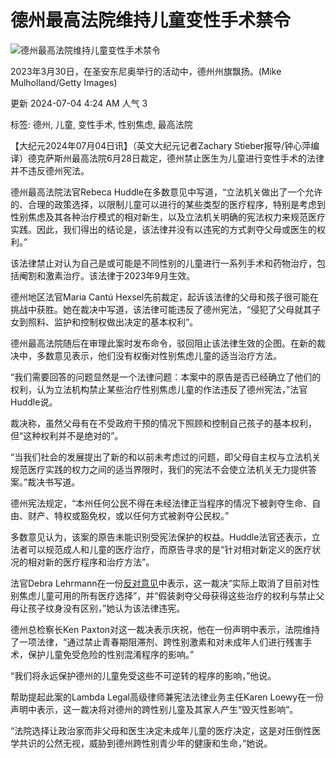 # 德州最高法院维持儿童变性手术禁令

![德州最高法院维持儿童变性手术禁令](https://i.epochtimes.com/assets/uploads/2024/07/id14283074-GettyImages-1478175014-600x400.jpg)

2023年3月30日，在圣安东尼奥举行的活动中，德州州旗飘扬。(Mike Mulholland/Getty Images)

更新 2024-07-04 4:24 AM 人气 3

标签: 德州, 儿童, 变性手术, 性别焦虑, 最高法院

【大纪元2024年07月04日讯】（英文大纪元记者Zachary Stieber报导/钟心萍编译）德克萨斯州最高法院6月28日裁定，德州禁止医生为儿童进行变性手术的法律并不违反德州宪法。

德州最高法院法官Rebeca Huddle在多数意见中写道，“立法机关做出了一个允许的、合理的政策选择，以限制儿童可以进行的某些类型的医疗程序，特别是考虑到性别焦虑及其各种治疗模式的相对新生，以及立法机关明确的宪法权力来规范医疗实践。因此，我们得出的结论是，该法律并没有以违宪的方式剥夺父母或医生的权利。”

该法律禁止对认为自己是或可能是不同性别的儿童进行一系列手术和药物治疗，包括阉割和激素治疗。该法律于2023年9月生效。

德州地区法官Maria Cantú Hexsel先前裁定，起诉该法律的父母和孩子很可能在挑战中获胜。她在裁决中写道，该法律可能违反了德州宪法，“侵犯了父母就其子女到照料、监护和控制权做出决定的基本权利”。

德州最高法院随后在审理此案时发布命令，驳回阻止该法律生效的企图。在新的裁决中，多数意见表示，他们没有权衡对性别焦虑儿童的适当治疗方法。

“我们需要回答的问题显然是一个法律问题：本案中的原告是否已经确立了他们的权利，认为立法机构禁止某些治疗性别焦虑儿童的作法违反了德州宪法，”法官Huddle说。

裁决称，虽然父母有在不受政府干预的情况下照顾和控制自己孩子的基本权利，但“这种权利并不是绝对的”。

“当我们社会的发展提出了新的和以前未考虑过的问题，即父母自主权与立法机关规范医疗实践的权力之间的适当界限时，我们的宪法不会使立法机关无力提供答案。”裁决书写道。

德州宪法规定，“本州任何公民不得在未经法律正当程序的情况下被剥夺生命、自由、财产、特权或豁免权，或以任何方式被剥夺公民权。”

多数意见认为，该案的原告未能识别受宪法保护的权益。Huddle法官还表示，立法者可以规范成人和儿童的医疗治疗，而原告寻求的是“针对相对新定义的医疗状况的相对新的医疗程序和治疗方法”。

法官Debra Lehrmann在一份[反对意见](https://www.documentcloud.org/documents/24784348-dissent-in-texas-sb14-case)中表示，这一裁决“实际上取消了目前对性别焦虑儿童可用的所有医疗选择”，并“假装剥夺父母获得这些治疗的权利与禁止父母让孩子纹身没有区别，”她认为该法律违宪。

德州总检察长Ken Paxton对这一裁决表示庆祝，他在一份声明中表示，法院维持了一项法律，“通过禁止青春期阻滞剂、跨性别激素和对未成年人们进行残害手术，保护儿童免受危险的性别混淆程序的影响。”

“我们将永远保护德州的儿童免受这些不可逆转的程序的影响，”他说。

帮助提起此案的Lambda Legal高级律师兼宪法法律业务主任Karen Loewy在一份声明中表示，这一裁决将对德州的跨性别儿童及其家人产生“毁灭性影响”。

“法院选择让政治家而非父母和医生决定未成年儿童的医疗决定，这是对压倒性医学共识的公然无视，威胁到德州跨性别青少年的健康和生命，”她说。
